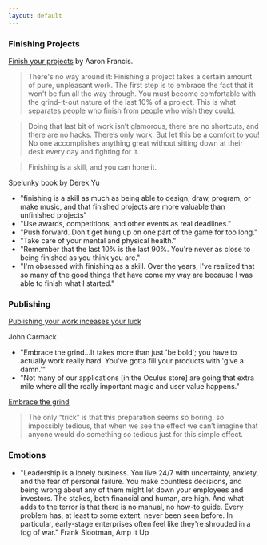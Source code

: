 ```yaml
--- 
layout: default 
--- 
```


### Finishing Projects 

[Finish your projects](https://github.com/readme/guides/finish-your-projects) by Aaron Francis.  

> There's no way around it: Finishing a project takes a certain amount of pure, unpleasant work. The first step is to embrace the fact that it won't be fun all the way through. You must become comfortable with the grind-it-out nature of the last 10% of a project. This is what separates people who finish from people who wish they could. 

> Doing that last bit of work isn’t glamorous, there are no shortcuts, and there are no hacks. There’s only work. But let this be a comfort to you! No one accomplishes anything great without sitting down at their desk every day and fighting for it. 

> Finishing is a skill, and you can hone it.

Spelunky book by Derek Yu 
* "finishing is a skill as much as being able to design, draw, program, or make music, and that finished projects are more valuable than unfinished projects" 
* "Use awards, competitions, and other events as real deadlines." 
* "Push forward. Don't get hung up on one part of the game for too long." 
* "Take care of your mental and physical health." 
* "Remember that the last 10% is the last 90%. You're never as close to being finished as you think you are." 
* "I'm obsessed with finishing as a skill. Over the years, I've realized that so many of the good things that have come my way are because I was able to finish what I started." 

### Publishing 

[Publishing your work inceases your luck](https://github.com/readme/guides/publishing-your-work)

[](https://www.gamedeveloper.com/programming/john-carmack-encourages-vr-devs-to-embrace-the-grind-)

John Carmack 
* "Embrace the grind...It takes more than just 'be bold'; you have to actually work really hard. You've gotta fill your products with 'give a damn.'"
* "Not many of our applications [in the Oculus store] are going that extra mile where all the really important magic and user value happens."


[Embrace the grind](https://jacobian.org/2021/apr/7/embrace-the-grind/)

> The only “trick” is that this preparation seems so boring, so impossibly tedious, that when we see the effect we can’t imagine that anyone would do something so tedious just for this simple effect.



### Emotions

* "Leadership is a lonely business. You live 24/7 with uncertainty, anxiety, and the fear of personal failure. You make countless decisions, and being wrong about any of them might let down your employees and investors. The stakes, both financial and human, are high. And what adds to the terror is that there is no manual, no how-to guide. Every problem has, at least to some extent, never been seen before. In particular, early-stage enterprises often feel like they're shrouded in a fog of war." Frank Slootman, Amp It Up 
